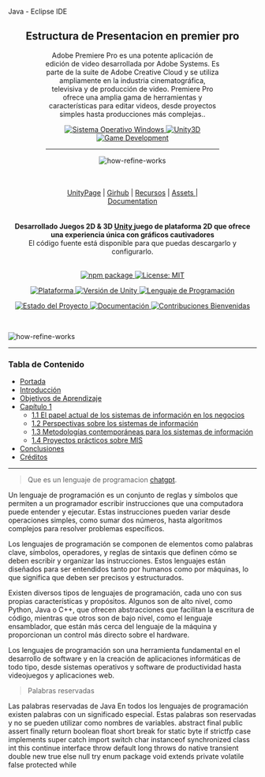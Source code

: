 ﻿Java - Eclipse IDE

<p align="center">  
  <h2 align="center"> Estructura de Presentacion en premier pro  </h2>

<p/>
<div class="slider-container" style="width: 70%; margin: auto;">


<p align="center">
Adobe Premiere Pro es una potente aplicación de edición de video desarrollada por Adobe Systems. Es parte de la suite de Adobe Creative Cloud y se utiliza ampliamente en la industria cinematográfica, televisiva y de producción de video. Premiere Pro ofrece una amplia gama de herramientas y características para editar videos, desde proyectos simples hasta producciones más complejas..</p>



<p align="center">
   <a href="#">
        <img src="https://img.shields.io/badge/Sistema%20Operativo-Windows-blue?style=for-the-badge&logo=windows" alt="Sistema Operativo Windows">
    </a>
        <a href="#">
        <img src="https://img.shields.io/badge/Plataforma-Unity%203D-green?style=for-the-badge&logo=unity" alt="Unity3D">
    </a>
    <a href="#">
        <img src="https://img.shields.io/badge/Desarrollo%20de%20Juegos-Game%20Development-blueviolet?style=for-the-badge&logo=unity" alt="Game Development">
    </a>
</p>

---




<div align="center">

![how-refine-works](https://github.com/cano696969/2D-unity-URP/assets/158393938/57ad60f6-fd2e-43a8-bf3e-00cc376e5137)

</div>


    
</a>

<br/>
<br/>

<div align="center">
    <a href="https://unity.com/games">UnityPage</a> |
    <a href="https://github.com/Unity-Technologies">Girhub</a> |
    <a href="https://unity.com/es/education/distance-learning/">Recursos</a> |
    <a href="https://assetstore.unity.com/">Assets </a> |
    <a href="https://docs.unity3d.com/ScriptReference/index.html">Documentation</a>
</div>
</div>

<br/>
<br/>



<div align="center"><strong>Desarrollado Juegos  2D & 3D <a href="https://reactjs.org/">Unity </a> juego de plataforma 2D que ofrece una experiencia única con gráficos cautivadores</strong><br>El código fuente está disponible para que puedas descargarlo y configurarlo.




<br />
<br />

</div>



<p align="center">
  <a href="https://www.npmjs.com/package/com.rmc.rmc-core">
    <img src="https://img.shields.io/npm/v/com.rmc.rmc-core" alt="npm package">
  </a>
  <a href="https://opensource.org/licenses/MIT">
    <img src="https://img.shields.io/badge/License-MIT-green.svg" alt="License: MIT">
  </a>
</p>

<p align="center">
  <a href="https://unity.com/">
    <img src="https://img.shields.io/badge/Plataforma-Unity-green" alt="Plataforma">
  </a>
  <a href="https://unity.com/">
    <img src="https://img.shields.io/badge/Unity-2019.4%2B-blue" alt="Versión de Unity">
  </a>
  <a href="https://docs.microsoft.com/en-us/dotnet/csharp/">
    <img src="https://img.shields.io/badge/Lenguaje-C%23-blue" alt="Lenguaje de Programación">
  </a>
</p>

<p align="center">
  <a href="https://github.com/tuusuario/tuproyecto">
    <img src="https://img.shields.io/badge/Estado-Estable-brightgreen" alt="Estado del Proyecto">
  </a>
  <a href="https://github.com/tuusuario/tuproyecto/docs">
    <img src="https://img.shields.io/badge/Documentaci%C3%B3n-S%C3%AD-blue" alt="Documentación">
  </a>
  <a href="https://github.com/tuusuario/tuproyecto/blob/main/CONTRIBUTING.md">
    <img src="https://img.shields.io/badge/Contribuciones-Bienvenidas-brightgreen" alt="Contribuciones Bienvenidas">
  </a>
</p>


<div align="center">

</div>

</div>

<br/>

![how-refine-works](https://github.com/cano696969/2D-unity-URP/assets/158393938/a6281877-72bc-4454-add8-77970cf27b49)

-----------


###  Tabla de Contenido 
- [Portada](#portada)
- [Introducción](#introducción)
- [Objetivos de Aprendizaje](#objetivos-de-aprendizaje)
- [Capítulo 1](#capítulo-1)
  - [1.1 El papel actual de los sistemas de información en los negocios](#11-el-papel-actual-de-los-sistemas-de-información-en-los-negocios)
  - [1.2 Perspectivas sobre los sistemas de información](#12-perspectivas-sobre-los-sistemas-de-información)
  - [1.3 Metodologías contemporáneas para los sistemas de información](#13-metodologías-contemporáneas-para-los-sistemas-de-información)
  - [1.4 Proyectos prácticos sobre MIS](#14-proyectos-prácticos-sobre-mis)
- [Conclusiones](#conclusiones)
- [Créditos](#créditos)


-----


> Que es un lenguaje de programacion [chatgpt](https://chat.openai.com/).

Un lenguaje de programación es un conjunto de reglas y símbolos que permiten a un programador escribir instrucciones que una computadora puede entender y ejecutar. Estas instrucciones pueden variar desde operaciones simples, como sumar dos números, hasta algoritmos complejos para resolver problemas específicos.

Los lenguajes de programación se componen de elementos como palabras clave, símbolos, operadores, y reglas de sintaxis que definen cómo se deben escribir y organizar las instrucciones. Estos lenguajes están diseñados para ser entendidos tanto por humanos como por máquinas, lo que significa que deben ser precisos y estructurados.

Existen diversos tipos de lenguajes de programación, cada uno con sus propias características y propósitos. Algunos son de alto nivel, como Python, Java o C++, que ofrecen abstracciones que facilitan la escritura de código, mientras que otros son de bajo nivel, como el lenguaje ensamblador, que están más cerca del lenguaje de la máquina y proporcionan un control más directo sobre el hardware.

Los lenguajes de programación son una herramienta fundamental en el desarrollo de software y en la creación de aplicaciones informáticas de todo tipo, desde sistemas operativos y software de productividad hasta videojuegos y aplicaciones web.



> Palabras reservadas


Las palabras reservadas de Java 
En todos los lenguajes de programación existen palabras con un significado 
especial. Estas palabras son reservadas y no se pueden utilizar como 
nombres de variables. 
abstract final public 
assert finally return 
boolean float short 
break for static 
byte if strictfp 
case implements super 
catch import switch 
char instanceof synchronized 
class int this 
continue interface throw 
default long throws 
do native transient 
double new true 
else null try 
enum package void 
extends private volatile 
false protected while
